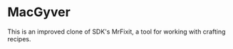 MacGyver
========

This is an improved clone of SDK's MrFixit, a tool for working with crafting recipes.